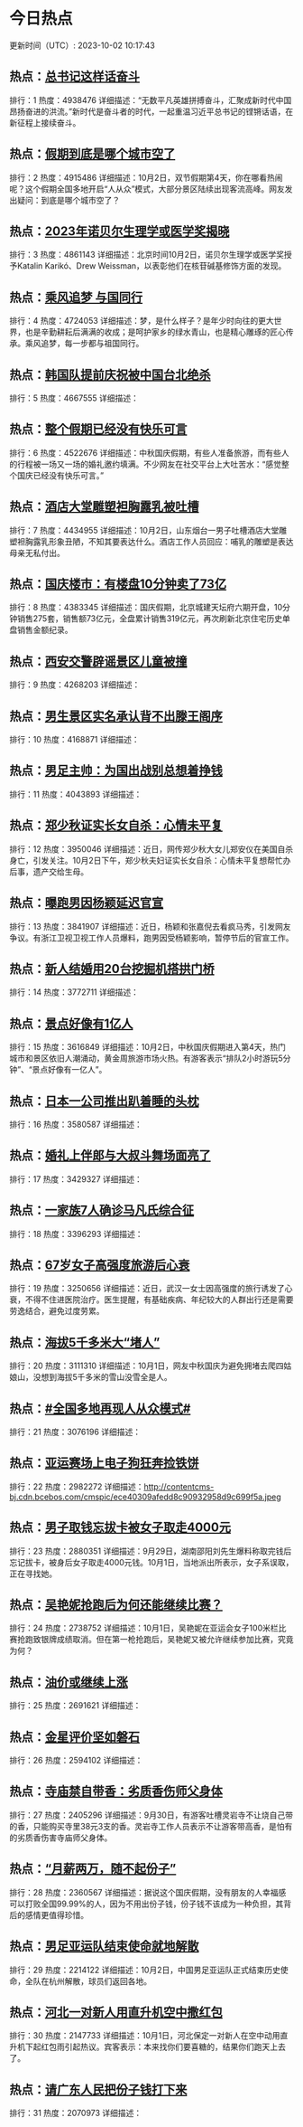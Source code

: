 # 今日热点

更新时间（UTC）: 2023-10-02 10:17:43

## 热点：[总书记这样话奋斗](https://cn.bing.com/search?q=总书记这样话奋斗)
排行：1
热度：4938476
详细描述：“无数平凡英雄拼搏奋斗，汇聚成新时代中国昂扬奋进的洪流。”新时代是奋斗者的时代，一起重温习近平总书记的铿锵话语，在新征程上接续奋斗。

## 热点：[假期到底是哪个城市空了](https://cn.bing.com/search?q=假期到底是哪个城市空了)
排行：2
热度：4915486
详细描述：10月2日，双节假期第4天，你在哪看热闹呢？这个假期全国多地开启“人从众”模式，大部分景区陆续出现客流高峰。网友发出疑问：到底是哪个城市空了？

## 热点：[2023年诺贝尔生理学或医学奖揭晓](https://cn.bing.com/search?q=2023年诺贝尔生理学或医学奖揭晓)
排行：3
热度：4861143
详细描述：北京时间10月2日，诺贝尔生理学或医学奖授予Katalin Karikó、Drew Weissman，以表彰他们在核苷碱基修饰方面的发现。

## 热点：[乘风追梦 与国同行](https://cn.bing.com/search?q=乘风追梦与国同行)
排行：4
热度：4724053
详细描述：梦，是什么样子？是年少时向往的更大世界，也是辛勤耕耘后满满的收成；是呵护家乡的绿水青山，也是精心雕琢的匠心传承。乘风追梦，每一步都与祖国同行。

## 热点：[韩国队提前庆祝被中国台北绝杀](https://cn.bing.com/search?q=韩国队提前庆祝被中国台北绝杀)
排行：5
热度：4667555
详细描述：

## 热点：[整个假期已经没有快乐可言](https://cn.bing.com/search?q=整个假期已经没有快乐可言)
排行：6
热度：4522676
详细描述：中秋国庆假期，有些人准备旅游，而有些人的行程被一场又一场的婚礼邀约填满。不少网友在社交平台上大吐苦水：“感觉整个国庆已经没有快乐可言。”

## 热点：[酒店大堂雕塑袒胸露乳被吐槽](https://cn.bing.com/search?q=酒店大堂雕塑袒胸露乳被吐槽)
排行：7
热度：4434955
详细描述：10月2日，山东烟台一男子吐槽酒店大堂雕塑袒胸露乳形象丑陋，不知其要表达什么。酒店工作人员回应：哺乳的雕塑是表达母亲无私付出。

## 热点：[国庆楼市：有楼盘10分钟卖了73亿](https://cn.bing.com/search?q=国庆楼市：有楼盘10分钟卖了73亿)
排行：8
热度：4383345
详细描述：国庆假期，北京城建天坛府六期开盘，10分钟销售275套，销售额73亿元，全盘累计销售319亿元，再次刷新北京住宅历史单盘销售金额纪录。

## 热点：[西安交警辟谣景区儿童被撞](https://cn.bing.com/search?q=西安交警辟谣景区儿童被撞)
排行：9
热度：4268203
详细描述：

## 热点：[男生景区实名承认背不出滕王阁序](https://cn.bing.com/search?q=男生景区实名承认背不出滕王阁序)
排行：10
热度：4168871
详细描述：

## 热点：[男足主帅：为国出战别总想着挣钱](https://cn.bing.com/search?q=男足主帅：为国出战别总想着挣钱)
排行：11
热度：4043893
详细描述：

## 热点：[郑少秋证实长女自杀：心情未平复](https://cn.bing.com/search?q=郑少秋证实长女自杀：心情未平复)
排行：12
热度：3950046
详细描述：近日，网传郑少秋大女儿郑安仪在美国自杀身亡，引发关注。10月2日下午，郑少秋夫妇证实长女自杀：心情未平复想帮忙办后事，遗产交给生母。

## 热点：[曝跑男因杨颖延迟官宣](https://cn.bing.com/search?q=曝跑男因杨颖延迟官宣)
排行：13
热度：3841907
详细描述：近日，杨颖和张嘉倪去看疯马秀，引发网友争议。有浙江卫视卫视工作人员爆料，跑男因受杨颖影响，暂停节后的官宣工作。

## 热点：[新人结婚用20台挖掘机搭拱门桥](https://cn.bing.com/search?q=新人结婚用20台挖掘机搭拱门桥)
排行：14
热度：3772711
详细描述：

## 热点：[景点好像有1亿人](https://cn.bing.com/search?q=景点好像有1亿人)
排行：15
热度：3616849
详细描述：10月2日，中秋国庆假期进入第4天，热门城市和景区依旧人潮涌动，黄金周旅游市场火热。有游客表示“排队2小时游玩5分钟”、“景点好像有一亿人”。

## 热点：[日本一公司推出趴着睡的头枕](https://cn.bing.com/search?q=日本一公司推出趴着睡的头枕)
排行：16
热度：3580587
详细描述：

## 热点：[婚礼上伴郎与大叔斗舞场面亮了](https://cn.bing.com/search?q=婚礼上伴郎与大叔斗舞场面亮了)
排行：17
热度：3429327
详细描述：

## 热点：[一家族7人确诊马凡氏综合征](https://cn.bing.com/search?q=一家族7人确诊马凡氏综合征)
排行：18
热度：3396293
详细描述：

## 热点：[67岁女子高强度旅游后心衰](https://cn.bing.com/search?q=67岁女子高强度旅游后心衰)
排行：19
热度：3250656
详细描述：近日，武汉一女士因高强度的旅行诱发了心衰，不得不住进医院治疗。医生提醒，有基础疾病、年纪较大的人群出行还是需要劳逸结合，避免过度劳累。

## 热点：[海拔5千多米大“堵人”](https://cn.bing.com/search?q=海拔5千多米大“堵人”)
排行：20
热度：3111310
详细描述：10月1日，网友中秋国庆为避免拥堵去爬四姑娘山，没想到海拔5千多米的雪山没雪全是人。

## 热点：[#全国多地再现人从众模式#](https://cn.bing.com/search?q=#全国多地再现人从众模式#)
排行：21
热度：3076196
详细描述：

## 热点：[亚运赛场上电子狗狂奔捡铁饼](https://cn.bing.com/search?q=亚运赛场上电子狗狂奔捡铁饼)
排行：22
热度：2982272
详细描述：http://contentcms-bj.cdn.bcebos.com/cmspic/ece40309afedd8c90932958d9c699f5a.jpeg

## 热点：[男子取钱忘拔卡被女子取走4000元](https://cn.bing.com/search?q=男子取钱忘拔卡被女子取走4000元)
排行：23
热度：2880351
详细描述：9月29日，湖南邵阳刘先生爆料称取完钱后忘记拔卡，被身后女子取走4000元钱。10月1日，当地派出所表示，女子系误取，正在寻找她。

## 热点：[吴艳妮抢跑后为何还能继续比赛？](https://cn.bing.com/search?q=吴艳妮抢跑后为何还能继续比赛？)
排行：24
热度：2738752
详细描述：10月1日，吴艳妮在亚运会女子100米栏比赛抢跑致银牌成绩取消。但在第一枪抢跑后，吴艳妮又被允许继续参加比赛，究竟为何？

## 热点：[油价或继续上涨](https://cn.bing.com/search?q=油价或继续上涨)
排行：25
热度：2691621
详细描述：

## 热点：[金星评价坚如磐石](https://cn.bing.com/search?q=金星评价坚如磐石)
排行：26
热度：2594102
详细描述：

## 热点：[寺庙禁自带香：劣质香伤师父身体](https://cn.bing.com/search?q=寺庙禁自带香：劣质香伤师父身体)
排行：27
热度：2405296
详细描述：9月30日，有游客吐槽灵岩寺不让烧自己带的香，只能购买寺里38元3支的香。灵岩寺工作人员表示不让游客带高香，是怕有的劣质香伤害寺庙师父身体。

## 热点：[“月薪两万，随不起份子”](https://cn.bing.com/search?q=“月薪两万，随不起份子”)
排行：28
热度：2360567
详细描述：据说这个国庆假期，没有朋友的人幸福感可以打败全国99.99%的人，因为不用出份子钱，份子钱不该成为一种负担，其背后的感情更值得珍惜。

## 热点：[男足亚运队结束使命就地解散](https://cn.bing.com/search?q=男足亚运队结束使命就地解散)
排行：29
热度：2214122
详细描述：10月2日，中国男足亚运队正式结束历史使命，全队在杭州解散，球员们返回各地。

## 热点：[河北一对新人用直升机空中撒红包](https://cn.bing.com/search?q=河北一对新人用直升机空中撒红包)
排行：30
热度：2147733
详细描述：10月1日，河北保定一对新人在空中动用直升机下起红包雨引起热议。宾客表示：本来找你们要喜糖的，结果你们跑天上去了。 

## 热点：[请广东人民把份子钱打下来](https://cn.bing.com/search?q=请广东人民把份子钱打下来)
排行：31
热度：2070973
详细描述：

